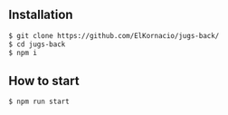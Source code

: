 ## Installation

```bash
$ git clone https://github.com/ElKornacio/jugs-back/
$ cd jugs-back
$ npm i
```

## How to start

```bash
$ npm run start
```

